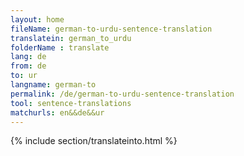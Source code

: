 ```yaml
---
layout: home
fileName: german-to-urdu-sentence-translation
translatein: german_to_urdu
folderName : translate
lang: de
from: de
to: ur
langname: german-to
permalink: /de/german-to-urdu-sentence-translation
tool: sentence-translations
matchurls: en&&de&&ur
---
```

{% include section/translateinto.html %}
